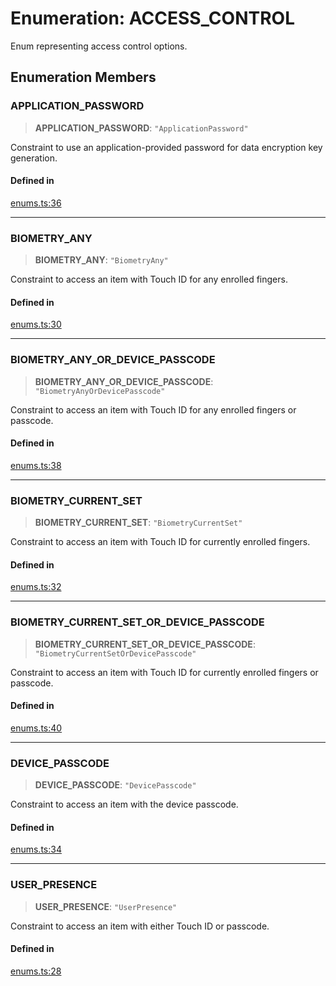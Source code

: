 # Enumeration: ACCESS\_CONTROL

Enum representing access control options.

## Enumeration Members

### APPLICATION\_PASSWORD

> **APPLICATION\_PASSWORD**: `"ApplicationPassword"`

Constraint to use an application-provided password for data encryption key generation.

#### Defined in

[enums.ts:36](https://github.com/oblador/react-native-keychain/blob/7eaf30e4858d9a03afd4c8e017b83a96fbc4e982/src/enums.ts#L36)

***

### BIOMETRY\_ANY

> **BIOMETRY\_ANY**: `"BiometryAny"`

Constraint to access an item with Touch ID for any enrolled fingers.

#### Defined in

[enums.ts:30](https://github.com/oblador/react-native-keychain/blob/7eaf30e4858d9a03afd4c8e017b83a96fbc4e982/src/enums.ts#L30)

***

### BIOMETRY\_ANY\_OR\_DEVICE\_PASSCODE

> **BIOMETRY\_ANY\_OR\_DEVICE\_PASSCODE**: `"BiometryAnyOrDevicePasscode"`

Constraint to access an item with Touch ID for any enrolled fingers or passcode.

#### Defined in

[enums.ts:38](https://github.com/oblador/react-native-keychain/blob/7eaf30e4858d9a03afd4c8e017b83a96fbc4e982/src/enums.ts#L38)

***

### BIOMETRY\_CURRENT\_SET

> **BIOMETRY\_CURRENT\_SET**: `"BiometryCurrentSet"`

Constraint to access an item with Touch ID for currently enrolled fingers.

#### Defined in

[enums.ts:32](https://github.com/oblador/react-native-keychain/blob/7eaf30e4858d9a03afd4c8e017b83a96fbc4e982/src/enums.ts#L32)

***

### BIOMETRY\_CURRENT\_SET\_OR\_DEVICE\_PASSCODE

> **BIOMETRY\_CURRENT\_SET\_OR\_DEVICE\_PASSCODE**: `"BiometryCurrentSetOrDevicePasscode"`

Constraint to access an item with Touch ID for currently enrolled fingers or passcode.

#### Defined in

[enums.ts:40](https://github.com/oblador/react-native-keychain/blob/7eaf30e4858d9a03afd4c8e017b83a96fbc4e982/src/enums.ts#L40)

***

### DEVICE\_PASSCODE

> **DEVICE\_PASSCODE**: `"DevicePasscode"`

Constraint to access an item with the device passcode.

#### Defined in

[enums.ts:34](https://github.com/oblador/react-native-keychain/blob/7eaf30e4858d9a03afd4c8e017b83a96fbc4e982/src/enums.ts#L34)

***

### USER\_PRESENCE

> **USER\_PRESENCE**: `"UserPresence"`

Constraint to access an item with either Touch ID or passcode.

#### Defined in

[enums.ts:28](https://github.com/oblador/react-native-keychain/blob/7eaf30e4858d9a03afd4c8e017b83a96fbc4e982/src/enums.ts#L28)
